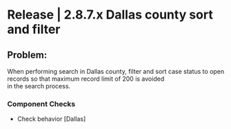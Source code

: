 # Release | 2.8.7.x Dallas county sort and filter

## Problem:
			
When performing search in Dallas county, 
filter and sort case status to open records
so that maximum record limit of 200 is avoided  
in the search process.

### Component Checks
- Check behavior [Dallas]